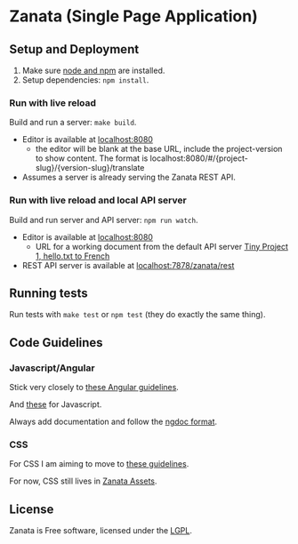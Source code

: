 # Zanata (Single Page Application)



## Setup and Deployment

1. Make sure [node and npm](http://nodejs.org/) are installed.
2. Setup dependencies: `npm install`.

### Run with live reload

Build and run a server: `make build`.

 - Editor is available at [localhost:8080](http://localhost:8080)
   - the editor will be blank at the base URL, include the project-version to
     show content. The format is
     localhost:8080/#/{project-slug}/{version-slug}/translate
 - Assumes a server is already serving the Zanata REST API.


### Run with live reload and local API server

Build and run server and API server: `npm run watch`.

 - Editor is available at [localhost:8080](http://localhost:8080)
   - URL for a working document from the default API server [Tiny Project 1, hello.txt to French](http://localhost:8080/#/tiny-project/1/translate/hello.txt/fr)
 - REST API server is available at
   [localhost:7878/zanata/rest](http://localhost:7878/zanata/rest)


## Running tests

Run tests with `make test` or `npm test` (they do exactly the same thing).


## Code Guidelines

### Javascript/Angular

Stick very closely to [these Angular guidelines](https://github.com/zanata/angularjs-styleguide).

And [these](https://github.com/zanata/javascript) for Javascript.

Always add documentation and follow the [ngdoc format](https://github.com/angular/angular.js/wiki/Writing-AngularJS-Documentation).

### CSS

For CSS I am aiming to move to [these guidelines](https://github.com/suitcss/suit/blob/master/doc/README.md).

For now, CSS still lives in [Zanata Assets](https://github.com/zanata/zanata-assets).

## License

Zanata is Free software, licensed under the [LGPL](http://www.gnu.org/licenses/lgpl-2.1.html).
